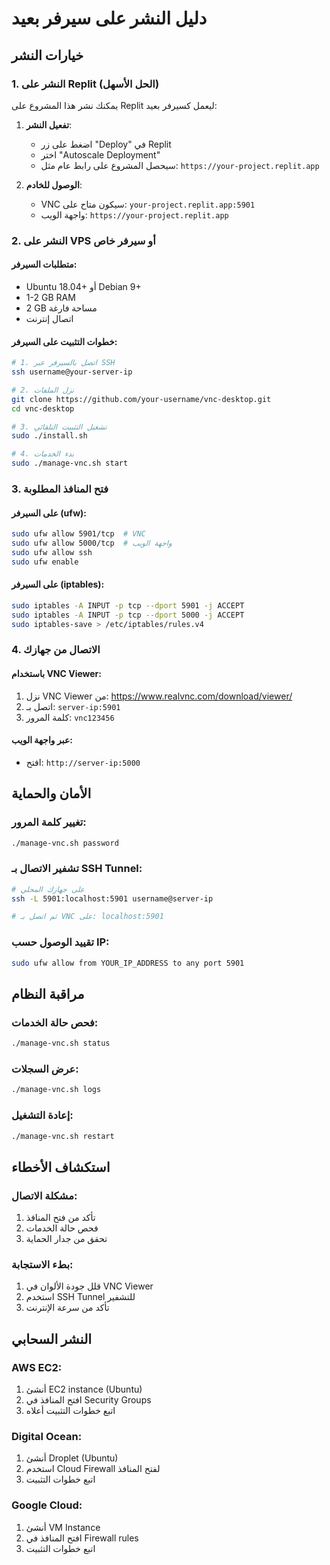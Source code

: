 # دليل النشر على سيرفر بعيد

## خيارات النشر

### 1. النشر على Replit (الحل الأسهل)

يمكنك نشر هذا المشروع على Replit ليعمل كسيرفر بعيد:

1. **تفعيل النشر**:
   - اضغط على زر "Deploy" في Replit
   - اختر "Autoscale Deployment"
   - سيحصل المشروع على رابط عام مثل: `https://your-project.replit.app`

2. **الوصول للخادم**:
   - VNC سيكون متاح على: `your-project.replit.app:5901`
   - واجهة الويب: `https://your-project.replit.app`

### 2. النشر على VPS أو سيرفر خاص

#### متطلبات السيرفر:
- Ubuntu 18.04+ أو Debian 9+
- 1-2 GB RAM
- 2 GB مساحة فارغة
- اتصال إنترنت

#### خطوات التثبيت على السيرفر:

```bash
# 1. اتصل بالسيرفر عبر SSH
ssh username@your-server-ip

# 2. نزل الملفات
git clone https://github.com/your-username/vnc-desktop.git
cd vnc-desktop

# 3. تشغيل التثبيت التلقائي
sudo ./install.sh

# 4. بدء الخدمات
sudo ./manage-vnc.sh start
```

### 3. فتح المنافذ المطلوبة

#### على السيرفر (ufw):
```bash
sudo ufw allow 5901/tcp  # VNC
sudo ufw allow 5000/tcp  # واجهة الويب
sudo ufw allow ssh
sudo ufw enable
```

#### على السيرفر (iptables):
```bash
sudo iptables -A INPUT -p tcp --dport 5901 -j ACCEPT
sudo iptables -A INPUT -p tcp --dport 5000 -j ACCEPT
sudo iptables-save > /etc/iptables/rules.v4
```

### 4. الاتصال من جهازك

#### باستخدام VNC Viewer:
1. نزل VNC Viewer من: https://www.realvnc.com/download/viewer/
2. اتصل بـ: `server-ip:5901`
3. كلمة المرور: `vnc123456`

#### عبر واجهة الويب:
- افتح: `http://server-ip:5000`

## الأمان والحماية

### تغيير كلمة المرور:
```bash
./manage-vnc.sh password
```

### تشفير الاتصال بـ SSH Tunnel:
```bash
# على جهازك المحلي
ssh -L 5901:localhost:5901 username@server-ip

# ثم اتصل بـ VNC على: localhost:5901
```

### تقييد الوصول حسب IP:
```bash
sudo ufw allow from YOUR_IP_ADDRESS to any port 5901
```

## مراقبة النظام

### فحص حالة الخدمات:
```bash
./manage-vnc.sh status
```

### عرض السجلات:
```bash
./manage-vnc.sh logs
```

### إعادة التشغيل:
```bash
./manage-vnc.sh restart
```

## استكشاف الأخطاء

### مشكلة الاتصال:
1. تأكد من فتح المنافذ
2. فحص حالة الخدمات
3. تحقق من جدار الحماية

### بطء الاستجابة:
1. قلل جودة الألوان في VNC Viewer
2. استخدم SSH Tunnel للتشفير
3. تأكد من سرعة الإنترنت

## النشر السحابي

### AWS EC2:
1. أنشئ EC2 instance (Ubuntu)
2. افتح المنافذ في Security Groups
3. اتبع خطوات التثبيت أعلاه

### Digital Ocean:
1. أنشئ Droplet (Ubuntu)
2. استخدم Cloud Firewall لفتح المنافذ
3. اتبع خطوات التثبيت

### Google Cloud:
1. أنشئ VM Instance
2. افتح المنافذ في Firewall rules
3. اتبع خطوات التثبيت